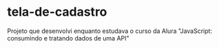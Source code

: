 # tela-de-cadastro

Projeto que desenvolvi enquanto estudava o curso da Alura "JavaScript: consumindo e tratando dados de uma API"